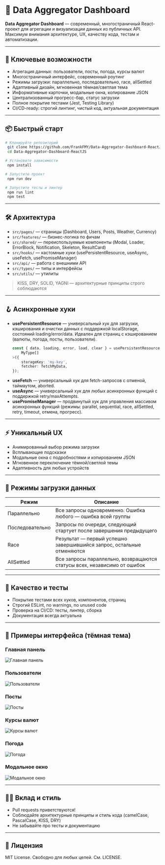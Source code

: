 # 🚀 Data Aggregator Dashboard

**Data Aggregator Dashboard** — современный, многостраничный React-проект для агрегации и визуализации данных из публичных API. Максимум внимания архитектуре, UX, качеству кода, тестам и автоматизации.

---

## 🌟 Ключевые возможности

-   Агрегация данных: пользователи, посты, погода, курсы валют
-   Многостраничный интерфейс, современный роутинг
-   Режимы загрузки: параллельно, последовательно, race, allSettled
-   Адаптивный дизайн, мгновенная тёмная/светлая тема
-   Информативные карточки, модальные окна, копирование JSON
-   Централизованный прогресс-бар, статус загрузки
-   Полное покрытие тестами (Jest, Testing Library)
-   CI/CD-ready: строгий линтинг, чистый код, актуальная документация

---

## 📦 Быстрый старт

```bash
# Клонируйте репозиторий
 git clone https://github.com/FrankFMY/Data-Aggregator-Dashboard-ReactJS.git
 cd Data-Aggregator-Dashboard-ReactJS

# Установите зависимости
 npm install

# Запустите проект
 npm run dev

# Запустите тесты и линтер
 npm run lint
 npm test
```

---

## 🛠️ Архитектура

-   `src/pages/` — страницы (Dashboard, Users, Posts, Weather, Currency)
-   `src/features/` — бизнес-логика по фичам
-   `src/shared/` — переиспользуемые компоненты (Modal, Loader, ErrorBlock, Notification, Skeleton, ResultCard)
-   `src/hooks/` — кастомные хуки (usePersistentResource, useAsync, useFetch, usePromiseManager)
-   `src/api/` — работа с внешними API
-   `src/types/` — типы и интерфейсы
-   `src/utils/` — утилиты

> KISS, DRY, SOLID, YAGNI — архитектурные принципы строго соблюдаются

---

## 🪝 Асинхронные хуки

-   **usePersistentResource** — универсальный хук для загрузки, кэширования и очистки данных с поддержкой localStorage, состояний loading/error/data. Идеален для страниц с кэшированием (валюты, погода, посты, пользователи).
    ```ts
    const { data, loading, error, load, clear } = usePersistentResource<
        MyType[]
    >({
        storageKey: 'my-key',
        fetcher: fetchMyData,
    });
    ```
-   **useFetch** — универсальный хук для fetch-запросов с отменой, таймаутом, aborted.
-   **useAsync** — универсальный хук для любых асинхронных функций с поддержкой retry/maxAttempts.
-   **usePromiseManager** — продвинутый хук для управления массивом асинхронных функций (режимы: parallel, sequential, race, allSettled, retry, timeout, отмена, прогресс).

---

## ⚡ Уникальный UX

-   Анимированный выбор режима загрузки
-   Всплывающие подсказки
-   Модальные окна с подробностями и копированием JSON
-   Мгновенное переключение тёмной/светлой темы
-   Адаптивность для любых устройств

---

## 🔄 Режимы загрузки данных

| Режим           | Описание                                                                 |
| --------------- | ------------------------------------------------------------------------ |
| Параллельно     | Все запросы одновременно. Ошибка любого — ошибка всей группы             |
| Последовательно | Запросы по очереди, следующий стартует после завершения предыдущего      |
| Race            | Результат — первый успешно завершившийся запрос, остальные отменяются    |
| AllSettled      | Все запросы параллельно, возвращаются статусы всех, независимо от ошибок |

---

## 🧪 Качество и тесты

-   Покрытие тестами всех хуков, компонентов, страниц
-   Строгий ESLint, no warnings, no unused code
-   Проверка на CI/CD: тесты, линтер, сборка
-   Документация всегда актуальна

---

## 📸 Примеры интерфейса (тёмная тема)

### Главная панель

![Главная панель](preview/main-dark.png)

### Пользователи

![Пользователи](preview/users-dark.png)

### Посты

![Посты](preview/posts-dark.png)

### Курсы валют

![Курсы валют](preview/curr-dark.png)

### Погода

![Погода](preview/weather-dark.png)

### Модальное окно

![Модальное окно](preview/modal-dark.png)

---

## 🧑‍💻 Вклад и стиль

-   Pull requests приветствуются!
-   Соблюдайте архитектурные принципы и стиль кода (camelCase, PascalCase, KISS, DRY)
-   Не забывайте про тесты и документацию

---

## 📄 Лицензия

MIT License. Свободно для любых целей. См. LICENSE.

